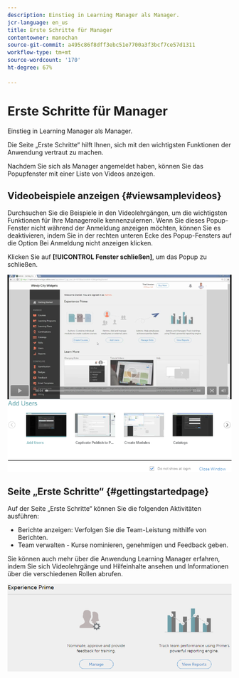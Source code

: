 ```yaml
---
description: Einstieg in Learning Manager als Manager.
jcr-language: en_us
title: Erste Schritte für Manager
contentowner: manochan
source-git-commit: a495c86f8dff3ebc51e7700a3f3bcf7ce57d1311
workflow-type: tm+mt
source-wordcount: '170'
ht-degree: 67%

---
```



# Erste Schritte für Manager

Einstieg in Learning Manager als Manager.

Die Seite „Erste Schritte“ hilft Ihnen, sich mit den wichtigsten Funktionen der Anwendung vertraut zu machen.

Nachdem Sie sich als Manager angemeldet haben, können Sie das Popupfenster mit einer Liste von Videos anzeigen.

## Videobeispiele anzeigen {#viewsamplevideos}

Durchsuchen Sie die Beispiele in den Videolehrgängen, um die wichtigsten Funktionen für Ihre Managerrolle kennenzulernen. Wenn Sie dieses Popup-Fenster nicht während der Anmeldung anzeigen möchten, können Sie es deaktivieren, indem Sie in der rechten unteren Ecke des Popup-Fensters auf die Option Bei Anmeldung nicht anzeigen klicken.

Klicken Sie auf **[!UICONTROL Fenster schließen]**, um das Popup zu schließen.

![](assets/welcome-videos.png)

## Seite „Erste Schritte“ {#gettingstartedpage}

Auf der Seite „Erste Schritte“ können Sie die folgenden Aktivitäten ausführen:

* Berichte anzeigen: Verfolgen Sie die Team-Leistung mithilfe von Berichten.
* Team verwalten - Kurse nominieren, genehmigen und Feedback geben.

Sie können auch mehr über die Anwendung Learning Manager erfahren, indem Sie sich Videolehrgänge und Hilfeinhalte ansehen und Informationen über die verschiedenen Rollen abrufen.

![](assets/manager-experienceprime.png)

